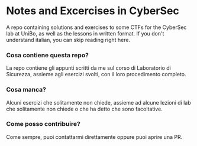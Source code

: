 # Notes and Excercises in CyberSec

A repo containing solutions and exercises to some CTFs for the CyberSec lab at UniBo, as well as the lessons in written format. If you don't understand italian, you can skip reading right here. 

### Cosa contiene questa repo?

La repo contiene gli appunti scritti da me sul corso di Laboratorio di Sicurezza, assieme agli esercizi svolti, con il loro procedimento completo. 

### Cosa manca?

Alcuni esercizi che solitamente non chiede, assieme ad alcune lezioni di lab che solitamente non chiede o che ha detto che sono facoltative. 

### Come posso contribuire?

Come sempre, puoi contattarmi direttamente oppure puoi aprire una PR. 
